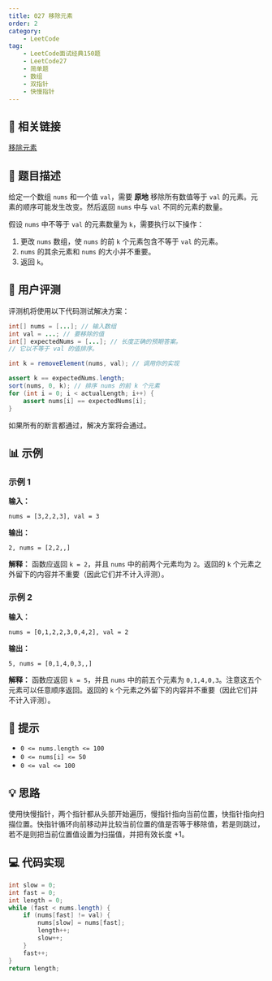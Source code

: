```yaml
---
title: 027 移除元素
order: 2
category:
    - LeetCode
tag:
    - LeetCode面试经典150题
    - LeetCode27
    - 简单题
    - 数组
    - 双指针
    - 快慢指针
---
```


## 🔗 相关链接

[移除元素](https://leetcode.cn/problems/remove-element/description/?envType=study-plan-v2&envId=top-interview-150)

## 📜 题目描述

给定一个数组 `nums` 和一个值 `val`，需要 **原地** 移除所有数值等于 `val` 的元素。元素的顺序可能发生改变。然后返回 `nums` 中与 `val` 不同的元素的数量。

假设 `nums` 中不等于 `val` 的元素数量为 `k`，需要执行以下操作：

1. 更改 `nums` 数组，使 `nums` 的前 `k` 个元素包含不等于 `val` 的元素。
2. `nums` 的其余元素和 `nums` 的大小并不重要。
3. 返回 `k`。

## 🧪 用户评测

评测机将使用以下代码测试解决方案：

```java
int[] nums = [...]; // 输入数组
int val = ...; // 要移除的值
int[] expectedNums = [...]; // 长度正确的预期答案。
// 它以不等于 val 的值排序。

int k = removeElement(nums, val); // 调用你的实现

assert k == expectedNums.length;
sort(nums, 0, k); // 排序 nums 的前 k 个元素
for (int i = 0; i < actualLength; i++) {
    assert nums[i] == expectedNums[i];
}
```

如果所有的断言都通过，解决方案将会通过。

## 📊 示例

### 示例 1

**输入：**

```plaintext
nums = [3,2,2,3], val = 3
```

**输出：**

```plaintext
2, nums = [2,2,,]
```

**解释：** 
函数应返回 `k = 2`，并且 `nums` 中的前两个元素均为 `2`。返回的 `k` 个元素之外留下的内容并不重要（因此它们并不计入评测）。

### 示例 2

**输入：**

```plaintext
nums = [0,1,2,2,3,0,4,2], val = 2
```

**输出：**

```plaintext
5, nums = [0,1,4,0,3,,]
```

**解释：** 
函数应返回 `k = 5`，并且 `nums` 中的前五个元素为 `0,1,4,0,3`。注意这五个元素可以任意顺序返回。返回的 `k` 个元素之外留下的内容并不重要（因此它们并不计入评测）。

## 📝 提示

- `0 <= nums.length <= 100`
- `0 <= nums[i] <= 50`
- `0 <= val <= 100`

## 💡 思路

使用快慢指针，两个指针都从头部开始遍历，慢指针指向当前位置，快指针指向扫描位置。快指针循环向前移动并比较当前位置的值是否等于移除值，若是则跳过，若不是则把当前位置值设置为扫描值，并把有效长度 +1。

## 💻 代码实现

```java
int slow = 0;
int fast = 0;
int length = 0;
while (fast < nums.length) {
    if (nums[fast] != val) {
        nums[slow] = nums[fast];
        length++;
        slow++;
    }
    fast++;
}
return length;
```